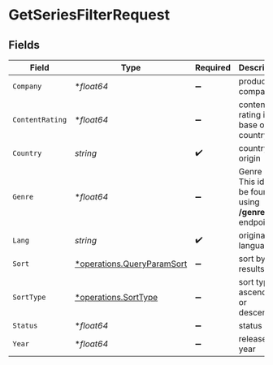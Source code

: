 # GetSeriesFilterRequest


## Fields

| Field                                                                   | Type                                                                    | Required                                                                | Description                                                             | Example                                                                 |
| ----------------------------------------------------------------------- | ----------------------------------------------------------------------- | ----------------------------------------------------------------------- | ----------------------------------------------------------------------- | ----------------------------------------------------------------------- |
| `Company`                                                               | **float64*                                                              | :heavy_minus_sign:                                                      | production company                                                      | 1                                                                       |
| `ContentRating`                                                         | **float64*                                                              | :heavy_minus_sign:                                                      | content rating id base on a country                                     | 245                                                                     |
| `Country`                                                               | *string*                                                                | :heavy_check_mark:                                                      | country of origin                                                       | usa                                                                     |
| `Genre`                                                                 | **float64*                                                              | :heavy_minus_sign:                                                      | Genre id. This id can be found using **/genres** endpoint.              | 3                                                                       |
| `Lang`                                                                  | *string*                                                                | :heavy_check_mark:                                                      | original language                                                       | eng                                                                     |
| `Sort`                                                                  | [*operations.QueryParamSort](../../models/operations/queryparamsort.md) | :heavy_minus_sign:                                                      | sort by results                                                         |                                                                         |
| `SortType`                                                              | [*operations.SortType](../../models/operations/sorttype.md)             | :heavy_minus_sign:                                                      | sort type ascending or descending                                       |                                                                         |
| `Status`                                                                | **float64*                                                              | :heavy_minus_sign:                                                      | status                                                                  |                                                                         |
| `Year`                                                                  | **float64*                                                              | :heavy_minus_sign:                                                      | release year                                                            | 2020                                                                    |